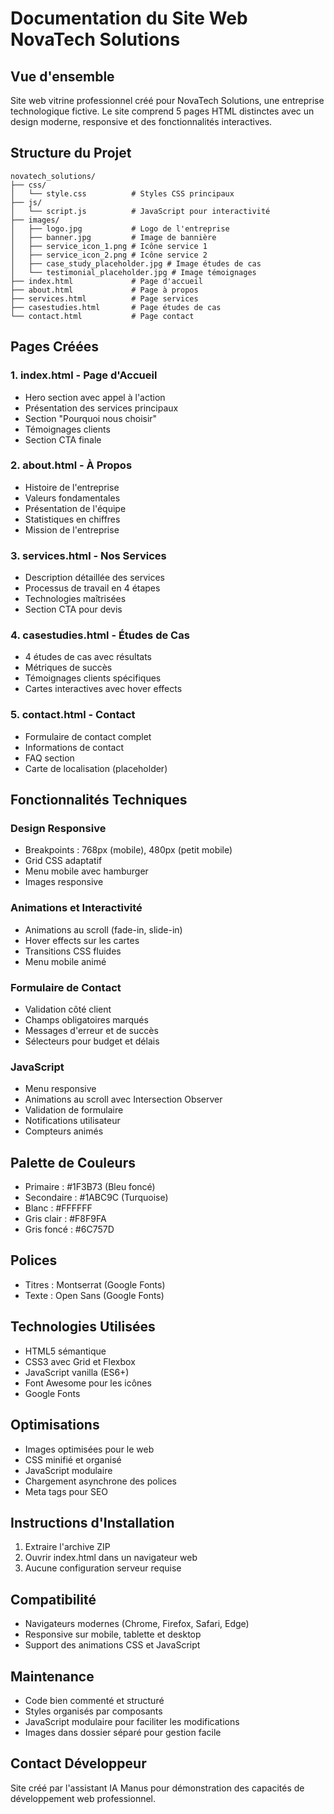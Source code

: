 # Documentation du Site Web NovaTech Solutions

## Vue d'ensemble
Site web vitrine professionnel créé pour NovaTech Solutions, une entreprise technologique fictive. Le site comprend 5 pages HTML distinctes avec un design moderne, responsive et des fonctionnalités interactives.

## Structure du Projet
```
novatech_solutions/
├── css/
│   └── style.css          # Styles CSS principaux
├── js/
│   └── script.js          # JavaScript pour interactivité
├── images/
│   ├── logo.jpg           # Logo de l'entreprise
│   ├── banner.jpg         # Image de bannière
│   ├── service_icon_1.png # Icône service 1
│   ├── service_icon_2.png # Icône service 2
│   ├── case_study_placeholder.jpg # Image études de cas
│   └── testimonial_placeholder.jpg # Image témoignages
├── index.html             # Page d'accueil
├── about.html             # Page à propos
├── services.html          # Page services
├── casestudies.html       # Page études de cas
└── contact.html           # Page contact
```

## Pages Créées

### 1. index.html - Page d'Accueil
- Hero section avec appel à l'action
- Présentation des services principaux
- Section "Pourquoi nous choisir"
- Témoignages clients
- Section CTA finale

### 2. about.html - À Propos
- Histoire de l'entreprise
- Valeurs fondamentales
- Présentation de l'équipe
- Statistiques en chiffres
- Mission de l'entreprise

### 3. services.html - Nos Services
- Description détaillée des services
- Processus de travail en 4 étapes
- Technologies maîtrisées
- Section CTA pour devis

### 4. casestudies.html - Études de Cas
- 4 études de cas avec résultats
- Métriques de succès
- Témoignages clients spécifiques
- Cartes interactives avec hover effects

### 5. contact.html - Contact
- Formulaire de contact complet
- Informations de contact
- FAQ section
- Carte de localisation (placeholder)

## Fonctionnalités Techniques

### Design Responsive
- Breakpoints : 768px (mobile), 480px (petit mobile)
- Grid CSS adaptatif
- Menu mobile avec hamburger
- Images responsive

### Animations et Interactivité
- Animations au scroll (fade-in, slide-in)
- Hover effects sur les cartes
- Transitions CSS fluides
- Menu mobile animé

### Formulaire de Contact
- Validation côté client
- Champs obligatoires marqués
- Messages d'erreur et de succès
- Sélecteurs pour budget et délais

### JavaScript
- Menu responsive
- Animations au scroll avec Intersection Observer
- Validation de formulaire
- Notifications utilisateur
- Compteurs animés

## Palette de Couleurs
- Primaire : #1F3B73 (Bleu foncé)
- Secondaire : #1ABC9C (Turquoise)
- Blanc : #FFFFFF
- Gris clair : #F8F9FA
- Gris foncé : #6C757D

## Polices
- Titres : Montserrat (Google Fonts)
- Texte : Open Sans (Google Fonts)

## Technologies Utilisées
- HTML5 sémantique
- CSS3 avec Grid et Flexbox
- JavaScript vanilla (ES6+)
- Font Awesome pour les icônes
- Google Fonts

## Optimisations
- Images optimisées pour le web
- CSS minifié et organisé
- JavaScript modulaire
- Chargement asynchrone des polices
- Meta tags pour SEO

## Instructions d'Installation
1. Extraire l'archive ZIP
2. Ouvrir index.html dans un navigateur web
3. Aucune configuration serveur requise

## Compatibilité
- Navigateurs modernes (Chrome, Firefox, Safari, Edge)
- Responsive sur mobile, tablette et desktop
- Support des animations CSS et JavaScript

## Maintenance
- Code bien commenté et structuré
- Styles organisés par composants
- JavaScript modulaire pour faciliter les modifications
- Images dans dossier séparé pour gestion facile

## Contact Développeur
Site créé par l'assistant IA Manus pour démonstration des capacités de développement web professionnel.
